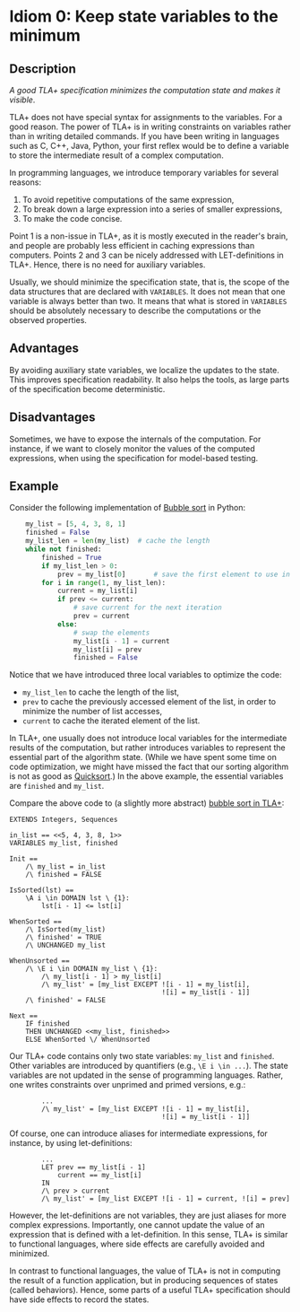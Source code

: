# Idiom 0: Keep state variables to the minimum

## Description

_A good TLA+ specification minimizes the computation state and makes it visible_.

TLA+ does not have special syntax for assignments to the variables.  For a good
reason. The power of TLA+ is in writing constraints on variables rather than in
writing detailed commands. If you have been writing in languages such as C, C++,
Java, Python, your first reflex would be to define a variable to store the
intermediate result of a complex computation.

In programming languages, we introduce temporary variables for several reasons:

  1. To avoid repetitive computations of the same expression,
  1. To break down a large expression into a series of smaller expressions, 
  1. To make the code concise.

Point 1 is a non-issue in TLA+, as it is mostly executed in the reader's brain,
and people are probably less efficient in caching expressions than computers.
Points 2 and 3 can be nicely addressed with LET-definitions in TLA+. Hence,
there is no need for auxiliary variables.

Usually, we should minimize the specification state, that is, the scope of the data
structures that are declared with `VARIABLES`. It does not mean that one variable
is always better than two. It means that what is stored in `VARIABLES` should be
absolutely necessary to describe the computations or the observed properties.

## Advantages

By avoiding auxiliary state variables, we localize the updates to the state.
This improves specification readability. It also helps the tools, as large parts
of the specification become deterministic.

## Disadvantages

Sometimes, we have to expose the internals of the computation. For instance,
if we want to closely monitor the values of the computed expressions, when using
the specification for model-based testing.

## Example

Consider the following implementation of [Bubble sort] in Python:

```python
    my_list = [5, 4, 3, 8, 1]
    finished = False
    my_list_len = len(my_list)  # cache the length
    while not finished:
        finished = True
        if my_list_len > 0:
            prev = my_list[0]       # save the first element to use in the loop
        for i in range(1, my_list_len):
            current = my_list[i]
            if prev <= current:
                # save current for the next iteration
                prev = current
            else:
                # swap the elements
                my_list[i - 1] = current
                my_list[i] = prev
                finished = False
```

Notice that we have introduced three local variables to optimize the code:

  - `my_list_len` to cache the length of the list,
  - `prev` to cache the previously accessed element of the list,
    in order to minimize the number of list accesses,
  - `current` to cache the iterated element of the list.

In TLA+, one usually does not introduce local variables for the intermediate
results of the computation, but rather introduces variables to represent the
essential part of the algorithm state. (While we have spent some time on code
optimization, we might have missed the fact that our sorting algorithm is not
as good as [Quicksort].) In the above example, the essential variables are
`finished` and `my_list`.

Compare the above code to (a slightly more abstract) [bubble sort in
TLA+](./example/bubble.tla):

```tla
EXTENDS Integers, Sequences

in_list == <<5, 4, 3, 8, 1>>
VARIABLES my_list, finished

Init ==
    /\ my_list = in_list
    /\ finished = FALSE

IsSorted(lst) ==
    \A i \in DOMAIN lst \ {1}:
        lst[i - 1] <= lst[i]

WhenSorted ==
    /\ IsSorted(my_list)
    /\ finished' = TRUE
    /\ UNCHANGED my_list

WhenUnsorted ==
    /\ \E i \in DOMAIN my_list \ {1}:
        /\ my_list[i - 1] > my_list[i]
        /\ my_list' = [my_list EXCEPT ![i - 1] = my_list[i],
                                      ![i] = my_list[i - 1]]
    /\ finished' = FALSE

Next ==
    IF finished
    THEN UNCHANGED <<my_list, finished>>
    ELSE WhenSorted \/ WhenUnsorted

```

Our TLA+ code contains only two state variables: `my_list` and `finished`.
Other variables are introduced by quantifiers (e.g., `\E i \in ...`).
The state variables are not updated in the sense of programming languages.
Rather, one writes constraints over unprimed and primed versions, e.g.:

```tla
        ...
        /\ my_list' = [my_list EXCEPT ![i - 1] = my_list[i],
                                      ![i] = my_list[i - 1]]
```

Of course, one can introduce aliases for intermediate expressions, for instance,
by using let-definitions:

```tla
        ...
        LET prev == my_list[i - 1]
            current == my_list[i]
        IN
        /\ prev > current
        /\ my_list' = [my_list EXCEPT ![i - 1] = current, ![i] = prev]
```

However, the let-definitions are not variables, they are just aliases for more
complex expressions. Importantly, one cannot update the value of an expression
that is defined with a let-definition. In this sense, TLA+ is similar to
functional languages, where side effects are carefully avoided and minimized.

In contrast to functional languages, the value of TLA+ is not in computing
the result of a function application, but in producing sequences of states
(called behaviors). Hence, some parts of a useful TLA+ specification should have side effects to record the states.


[Bubble sort]: https://en.wikipedia.org/wiki/Bubble_sort
[Quicksort]: https://en.wikipedia.org/wiki/Quicksort
